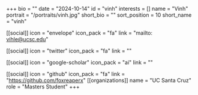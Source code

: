 +++
bio = "" 
date = "2024-10-14" 
id = "vinh" 
interests = [] 
name = "Vinh" 
portrait = "/portraits/vinh.jpg" 
short_bio = "" 
sort_position = 10
 short_name = "vinh" 

[[social]] 
    icon = "envelope" 
    icon_pack = "fa" 
    link = "mailto: vihle@ucsc.edu"

 [[social]] 
    icon = "twitter" 
    icon_pack = "fa" 
    link = "" 

[[social]] 
    icon = "google-scholar" 
    icon_pack = "ai" 
    link = "" 

[[social]] 
    icon = "github" 
    icon_pack = "fa" 
    link = "https://github.com/foxreaperx" 
[[organizations]] 
     name = "UC Santa Cruz" 
      role = "Masters Student" 
+++
